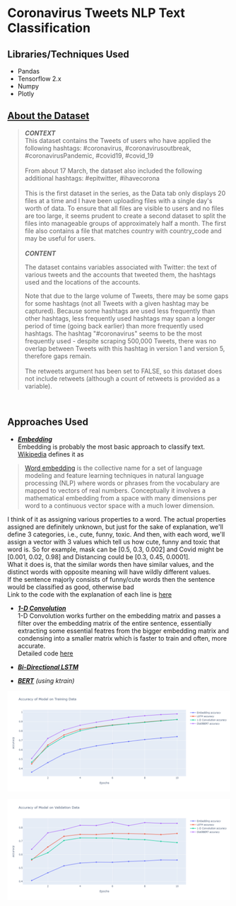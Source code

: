 # Coronavirus Tweets NLP Text Classification

## Libraries/Techniques Used
- Pandas
- Tensorflow 2.x
- Numpy
- Plotly

## [About the Dataset](https://www.kaggle.com/smid80/coronavirus-covid19-tweets)
> ***CONTEXT*** <br>
> This dataset contains the Tweets of users who have applied the following hashtags: #coronavirus, #coronavirusoutbreak, #coronavirusPandemic, #covid19, #covid_19<br><br>From about 17 March, the dataset also included the following additional hashtags: #epitwitter, #ihavecorona<br><br>This is the first dataset in the series, as the Data tab only displays 20 files at a time and I have been uploading files with a single day's worth of data. To ensure that all files are visible to users and no files are too large, it seems prudent to create a second dataset to split the files into manageable groups of approximately half a month. The first file also contains a file that matches country with country_code and may be useful for users.<br><br>
> ***CONTENT***<p>The dataset contains variables associated with Twitter: the text of various tweets and the accounts that tweeted them, the hashtags used and the locations of the accounts.</p>Note that due to the large volume of Tweets, there may be some gaps for some hashtags (not all Tweets with a given hashtag may be captured). Because some hashtags are used less frequently than other hashtags, less frequently used hashtags may span a longer period of time (going back earlier) than more frequently used hashtags. The hashtag "#coronavirus" seems to be the most frequently used - despite scraping 500,000 Tweets, there was no overlap between Tweets with this hashtag in version 1 and version 5, therefore gaps remain.<br><br>The retweets argument has been set to FALSE, so this dataset does not include retweets (although a count of retweets is provided as a variable).
<br>

## Approaches Used 

- ***[Embedding](https://github.com/saatweek/Coronavirus_tweets_NLP_Text_Classification/blob/master/Corona_Tweets_Classification_(Embedding).ipynb)***<br>Embedding is probably the most basic approach to classify text. [Wikipedia](https://en.wikipedia.org/wiki/Word_embedding) defines it as
>[Word embedding](https://en.wikipedia.org/wiki/Word_embedding) is the collective name for a set of language modeling and feature learning techniques in natural language processing (NLP) where words or phrases from the vocabulary are mapped to vectors of real numbers. Conceptually it involves a mathematical embedding from a space with many dimensions per word to a continuous vector space with a much lower dimension.

I think of it as assigning various properties to a word. The actual properties assigned are definitely unknown, but just for the sake of explanation, we'll define 3 categories, i.e., cute, funny, toxic. And then, with each word, we'll assign a vector with 3 values which tell us how cute, funny and toxic that word is. So for example, mask can be [0.5, 0.3, 0.002] and Covid might be [0.001, 0.02, 0.98] and Distancing could be [0.3, 0.45, 0.0001].<br>What it does is, that the similar words then have similar values, and the distinct words with opposite meaning will have wildly different values.<br> If the sentence majorly consists of funny/cute words then the sentence would be classified as good, otherwise bad<br>Link to the code with the explanation of each line is [here](https://github.com/saatweek/Coronavirus_tweets_NLP_Text_Classification/blob/master/Corona_Tweets_Classification_(Embedding).ipynb)

- ***[1-D Convolution](https://github.com/saatweek/Coronavirus_tweets_NLP_Text_Classification/blob/master/Corona_Tweets_Classification_(1D_Convolutions).ipynb)*** <br>1-D Convolution works further on the embedding matrix and passes a filter over the embedding matrix of the entire sentence, essentially extracting some essential featres from the bigger embedding matrix and condensing into a smaller matrix which is faster to train and often, more accurate.<br>Detailed code [here](https://github.com/saatweek/Coronavirus_tweets_NLP_Text_Classification/blob/master/Corona_Tweets_Classification_(1D_Convolutions).ipynb)

- ***[Bi-Directional LSTM](https://github.com/saatweek/Coronavirus_tweets_NLP_Text_Classification/blob/master/Corona_Tweets_Classification_(LSTM).ipynb)***

- ***[BERT](https://github.com/saatweek/Coronavirus_tweets_NLP_Text_Classification/blob/master/Corona_Tweets_Classification_(BERT).ipynb)*** *(using ktrain)*

![Accuracy Comparison](https://github.com/saatweek/Coronavirus_tweets_NLP_Text_Classification/blob/master/newplot.png)

![Accuracy on Validation Data](https://github.com/saatweek/Coronavirus_tweets_NLP_Text_Classification/blob/master/comparison%20on%20validation%20data.png)
